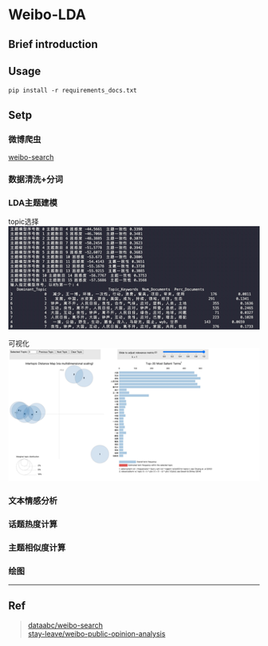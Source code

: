 # Weibo-LDA

## Brief introduction

## Usage

```shell
pip install -r requirements_docs.txt
```

## Setp

### 微博爬虫
[weibo-search](https://github.com/Lan-ce-lot/weibo-search)

### 数据清洗+分词

### LDA主题建模
topic选择
![](./img/A7F4CCBF8F2058B7F1F103DA95AE8E88.jpg)

可视化
![](./img/3054FE0BBD6B3411615F98AB8F095C1C.jpg)
### 文本情感分析

### 话题热度计算

### 主题相似度计算

### 绘图

---

## Ref
> [dataabc/weibo-search](https://github.com/dataabc/weibo-search)\
> [stay-leave/weibo-public-opinion-analysis](https://github.com/stay-leave/weibo-public-opinion-analysis)